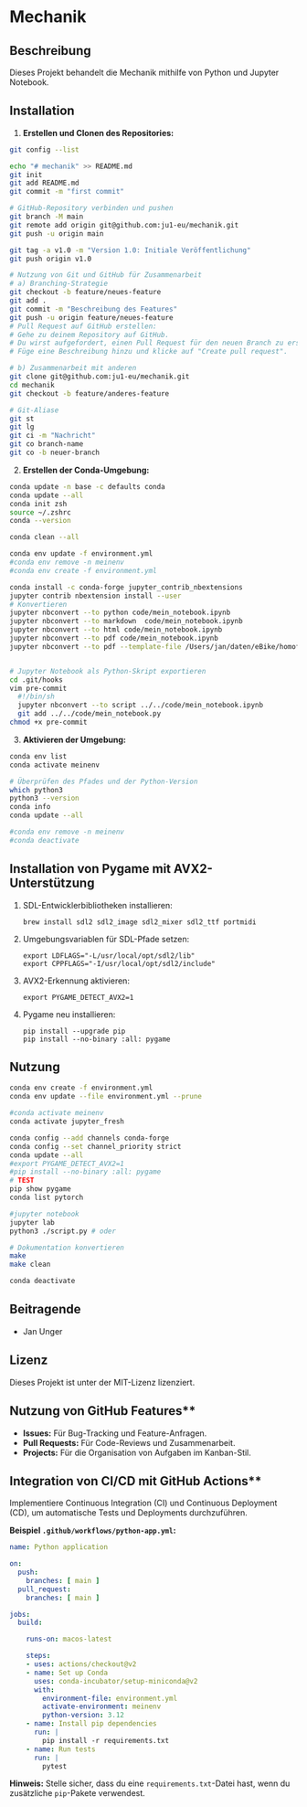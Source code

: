 # Mechanik

## Beschreibung

Dieses Projekt behandelt die Mechanik mithilfe von Python und Jupyter Notebook.

## Installation

1. **Erstellen und Clonen des Repositories:**

  ```bash
  git config --list

  echo "# mechanik" >> README.md
  git init
  git add README.md
  git commit -m "first commit"

  # GitHub-Repository verbinden und pushen
  git branch -M main
  git remote add origin git@github.com:ju1-eu/mechanik.git
  git push -u origin main

  git tag -a v1.0 -m "Version 1.0: Initiale Veröffentlichung"
  git push origin v1.0

  # Nutzung von Git und GitHub für Zusammenarbeit
  # a) Branching-Strategie
  git checkout -b feature/neues-feature
  git add .
  git commit -m "Beschreibung des Features"
  git push -u origin feature/neues-feature
  # Pull Request auf GitHub erstellen:
  # Gehe zu deinem Repository auf GitHub.
  # Du wirst aufgefordert, einen Pull Request für den neuen Branch zu erstellen. Klicke auf "Compare & pull request".
  # Füge eine Beschreibung hinzu und klicke auf "Create pull request".

  # b) Zusammenarbeit mit anderen
  git clone git@github.com:ju1-eu/mechanik.git
  cd mechanik
  git checkout -b feature/anderes-feature

  # Git-Aliase
  git st
  git lg
  git ci -m "Nachricht"
  git co branch-name
  git co -b neuer-branch
  ```

2. **Erstellen der Conda-Umgebung:**

  ```bash
  conda update -n base -c defaults conda
  conda update --all
  conda init zsh
  source ~/.zshrc
  conda --version

  conda clean --all

  conda env update -f environment.yml
  #conda env remove -n meinenv
  #conda env create -f environment.yml

  conda install -c conda-forge jupyter_contrib_nbextensions
  jupyter contrib nbextension install --user
  # Konvertieren
  jupyter nbconvert --to python code/mein_notebook.ipynb
  jupyter nbconvert --to markdown  code/mein_notebook.ipynb  
  jupyter nbconvert --to html code/mein_notebook.ipynb
  jupyter nbconvert --to pdf code/mein_notebook.ipynb
  jupyter nbconvert --to pdf --template-file /Users/jan/daten/eBike/homofaciens/mechanik/custom_template.tplx code/mein_notebook.ipynb


  # Jupyter Notebook als Python-Skript exportieren
  cd .git/hooks
  vim pre-commit
    #!/bin/sh
    jupyter nbconvert --to script ../../code/mein_notebook.ipynb
    git add ../../code/mein_notebook.py
  chmod +x pre-commit
  ```

3. **Aktivieren der Umgebung:**

  ```bash
  conda env list
  conda activate meinenv

  # Überprüfen des Pfades und der Python-Version
  which python3
  python3 --version
  conda info
  conda update --all

  #conda env remove -n meinenv
  #conda deactivate
  ```

## Installation von Pygame mit AVX2-Unterstützung

1. SDL-Entwicklerbibliotheken installieren:
   ```
   brew install sdl2 sdl2_image sdl2_mixer sdl2_ttf portmidi
   ```

2. Umgebungsvariablen für SDL-Pfade setzen:
   ```
   export LDFLAGS="-L/usr/local/opt/sdl2/lib"
   export CPPFLAGS="-I/usr/local/opt/sdl2/include"
   ```

3. AVX2-Erkennung aktivieren:
   ```
   export PYGAME_DETECT_AVX2=1
   ```

4. Pygame neu installieren:
   ```
   pip install --upgrade pip
   pip install --no-binary :all: pygame
   ```

## Nutzung

```bash
conda env create -f environment.yml
conda env update --file environment.yml --prune

#conda activate meinenv
conda activate jupyter_fresh

conda config --add channels conda-forge
conda config --set channel_priority strict
conda update --all
#export PYGAME_DETECT_AVX2=1
#pip install --no-binary :all: pygame
# TEST
pip show pygame
conda list pytorch

#jupyter notebook
jupyter lab 
python3 ./script.py # oder

# Dokumentation konvertieren
make
make clean

conda deactivate
```

## Beitragende

- Jan Unger

## Lizenz

Dieses Projekt ist unter der MIT-Lizenz lizenziert.


## Nutzung von GitHub Features**

- **Issues:** Für Bug-Tracking und Feature-Anfragen.
- **Pull Requests:** Für Code-Reviews und Zusammenarbeit.
- **Projects:** Für die Organisation von Aufgaben im Kanban-Stil.

## Integration von CI/CD mit GitHub Actions**

Implementiere Continuous Integration (CI) und Continuous Deployment (CD), um automatische Tests und Deployments durchzuführen.

**Beispiel `.github/workflows/python-app.yml`:**

```yaml
name: Python application

on:
  push:
    branches: [ main ]
  pull_request:
    branches: [ main ]

jobs:
  build:

    runs-on: macos-latest

    steps:
    - uses: actions/checkout@v2
    - name: Set up Conda
      uses: conda-incubator/setup-miniconda@v2
      with:
        environment-file: environment.yml
        activate-environment: meinenv
        python-version: 3.12
    - name: Install pip dependencies
      run: |
        pip install -r requirements.txt
    - name: Run tests
      run: |
        pytest
```

**Hinweis:** Stelle sicher, dass du eine `requirements.txt`-Datei hast, wenn du zusätzliche `pip`-Pakete verwendest.
